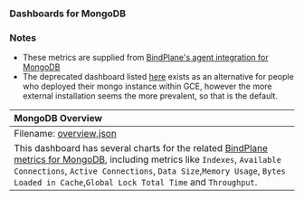 ### Dashboards for MongoDB

### Notes

- These metrics are supplied from [BindPlane's agent integration for MongoDB](https://docs.bindplane.bluemedora.com/docs/stackdriver-agent-migration-mongodb)
- The deprecated dashboard listed [here](./deprecated/overview.json) exists as an alternative for people who deployed their mongo instance within GCE, however the more external installation seems the more prevalent, so that is the default. 

|MongoDB Overview|
|:------------------|
|Filename: [overview.json](overview.json)|
|This dashboard has several charts for the related [BindPlane metrics for MongoDB](https://docs.bindplane.bluemedora.com/docs/stackdriver-metrics-mongodb), including metrics like `Indexes`, `Available Connections`, `Active Connections`, `Data Size`,`Memory Usage`, `Bytes Loaded in Cache`,`Global Lock Total Time` and `Throughput`.|
